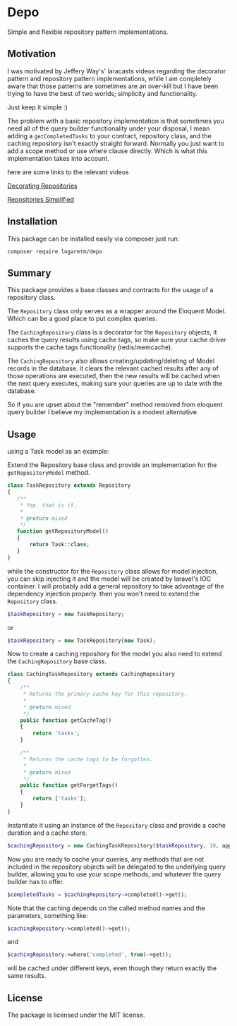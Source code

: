# Depo
Simple and flexible repository pattern implementations.

## Motivation

I was motivated by Jeffery Way's' laracasts videos regarding the decorator pattern and repository pattern implementations, while I am completely aware that those patterns are sometimes are an over-kill but I have been trying to have the best of two worlds; simplicity and functionality.

Just keep it simple :)

The problem with a basic repository implementation is that sometimes you need all of the query builder functionality under your disposal, I mean adding a `getCompletedTasks` to your contract, repository class, and the caching repository isn't exactly straight forward. Normally you just want to add a scope method or use where clause directly.
Which is what this implementation takes into account.

here are some links to the relevant videos

[Decorating Repositories](https://laracasts.com/lessons/decorating-repositories)

[Repositories Simplified](https://laracasts.com/lessons/repositories-simplified)

## Installation

This package can be installed easily via composer just run:

`composer require logaretm/depo`

## Summary

This package provides a base classes and contracts for the usage of a repository class.

The `Repository` class only serves as a wrapper around the Eloquent Model.  Which can be a good place to put complex queries.

The `CachingRepository` class is a decorator for the `Repository` objects, it caches the query results using cache tags, so make sure your cache driver supports the cache tags functionality (redis/memcache).

The `CachingRepository` also allows creating/updating/deleting of Model records in the database. it clears the relevant cached results after any of those operations are executed, then the new results will be cached when the next query executes, making sure your queries are up to date with the database.

So if you are upset about the "remember" method removed from eloquent query builder I believe my implementation is a modest alternative.

## Usage

using a Task model as an example:

Extend the Repository base class and provide an implementation for the `getRepositoryModel` method.

 ```php
class TaskRepository extends Repository
{
    /**
     * Yep. that is it.
     *
     * @return mixed
     */
    function getRepositoryModel()
    {
        return Task::class;
    }
}
 ```

 while the constructor for the `Repository` class allows for model injection, you can skip injecting it and the model will be created by laravel's IOC container.
 I will probably add a general repository to take advantage of the dependency injection properly. then you won't need to extend the `Repository` class.

 ```php
 $taskRepository = new TaskRepository;
 ```

 or

  ```php
  $taskRepository = new TaskRepository(new Task);
  ```

Now to create a caching repository for the model you also need to extend the `CachingRepository` base class.

```php
class CachingTaskRepository extends CachingRepository
{
    /**
     * Returns the primary cache key for this repository.
     *
     * @return mixed
     */
    public function getCacheTag()
    {
        return 'tasks';
    }

    /**
     * Returns the cache tags to be forgotten.
     *
     * @return mixed
     */
    public function getForgetTags()
    {
        return ['tasks'];
    }
}
```

Instantiate it using an instance of the `Repository` class and provide a cache duration and a cache store.

```php
$cachingRepository = new CachingTaskRepository($taskRepository, 10, app()['cache.store']);
```
Now you are ready to cache your queries, any methods that are not included in the repository objects will be delegated to the underlying query builder, allowing you to use your scope methods, and whatever the query builder has to offer.

```php
$completedTasks = $cachingRepository->completed()->get();
```

Note that the caching depends on the called method names and the parameters, something like:
```php
$cachingRepository->completed()->get();
```

and

```php
$cachingRepository->where('completed', true)->get();
```

will be cached under different keys, even though they return exactly the same results.


## License

The package is licensed under the MIT license.